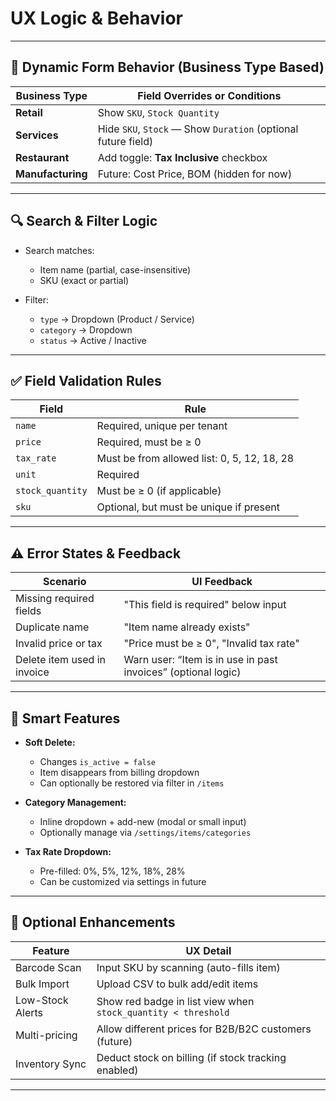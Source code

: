 # UX Logic & Behavior

---

## 🧠 Dynamic Form Behavior (Business Type Based)

| Business Type     | Field Overrides or Conditions                                 |
| ----------------- | ------------------------------------------------------------- |
| **Retail**        | Show `SKU`, `Stock Quantity`                                  |
| **Services**      | Hide `SKU`, `Stock` — Show `Duration` (optional future field) |
| **Restaurant**    | Add toggle: **Tax Inclusive** checkbox                        |
| **Manufacturing** | Future: Cost Price, BOM (hidden for now)                      |

---

## 🔍 Search & Filter Logic

- Search matches:

  - Item name (partial, case-insensitive)
  - SKU (exact or partial)

- Filter:

  - `type` → Dropdown (Product / Service)
  - `category` → Dropdown
  - `status` → Active / Inactive

---

## ✅ Field Validation Rules

| Field            | Rule                                        |
| ---------------- | ------------------------------------------- |
| `name`           | Required, unique per tenant                 |
| `price`          | Required, must be ≥ 0                       |
| `tax_rate`       | Must be from allowed list: 0, 5, 12, 18, 28 |
| `unit`           | Required                                    |
| `stock_quantity` | Must be ≥ 0 (if applicable)                 |
| `sku`            | Optional, but must be unique if present     |

---

## ⚠️ Error States & Feedback

| Scenario                    | UI Feedback                                                   |
| --------------------------- | ------------------------------------------------------------- |
| Missing required fields     | "This field is required" below input                          |
| Duplicate name              | "Item name already exists"                                    |
| Invalid price or tax        | "Price must be ≥ 0", "Invalid tax rate"                       |
| Delete item used in invoice | Warn user: “Item is in use in past invoices” (optional logic) |

---

## 🧩 Smart Features

- **Soft Delete:**

  - Changes `is_active = false`
  - Item disappears from billing dropdown
  - Can optionally be restored via filter in `/items`

- **Category Management:**

  - Inline dropdown + add-new (modal or small input)
  - Optionally manage via `/settings/items/categories`

- **Tax Rate Dropdown:**

  - Pre-filled: 0%, 5%, 12%, 18%, 28%
  - Can be customized via settings in future

---

## 🔁 Optional Enhancements

| Feature          | UX Detail                                                     |
| ---------------- | ------------------------------------------------------------- |
| Barcode Scan     | Input SKU by scanning (auto-fills item)                       |
| Bulk Import      | Upload CSV to bulk add/edit items                             |
| Low-Stock Alerts | Show red badge in list view when `stock_quantity < threshold` |
| Multi-pricing    | Allow different prices for B2B/B2C customers (future)         |
| Inventory Sync   | Deduct stock on billing (if stock tracking enabled)           |

---
